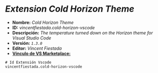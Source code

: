<!-- Autor: Daniel Benjamin Perez Morales -->
<!-- GitHub: https://github.com/DanielPerezMoralesDev13 -->
<!-- Correo electrónico: danielperezdev@proton.me -->

# ***Extension Cold Horizon Theme***

- **Nombre:** *Cold Horizon Theme*
- **ID:** *vincentfiestada.cold-horizon-vscode*
- **Descripción:** *The temperature turned down on the Horizon theme for Visual Studio Code*
- **Versión:** *`1.3.0`*
- **Editor:** *Vincent Fiestada*
- **[Vínculo de VS Marketplace:](https://marketplace.visualstudio.com/items?itemName=vincentfiestada.cold-horizon-vscode "https://marketplace.visualstudio.com/items?itemName=vincentfiestada.cold-horizon-vscode")**

```plaintext
# Id Extensión Vscode
vincentfiestada.cold-horizon-vscode
```
